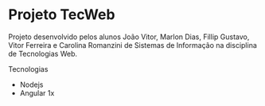 # Projeto TecWeb
Projeto desenvolvido pelos alunos João Vitor, Marlon Dias, Fillip Gustavo, Vitor Ferreira e Carolina Romanzini de Sistemas de Informação na disciplina de Tecnologias Web.

Tecnologias
- Nodejs
- Angular 1x
